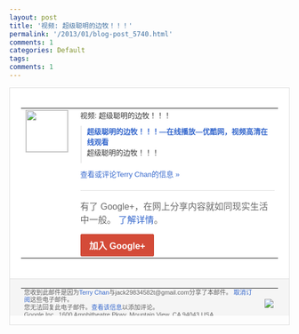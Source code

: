 ```yaml
---
layout: post
title: '视频: 超级聪明的边牧！！！'
permalink: '/2013/01/blog-post_5740.html'
comments: 1
categories: Default
tags: 
comments: 1
---
```

<!-- X-Notifications: 1:e05af1eeb0000000 -->

<div style="border:solid 1px #dfdfdf;color:#686868;font:13px Arial"><div style="background-color:#fff;padding:20px;"><table cellpadding="0" cellspacing="0"><tr><td style="padding-right:15px;vertical-align:top"><a href="https://plus.google.com/_/notifications/emlink?emr=14900066512970582018&amp;emid=CJinlOTAjbUCFaFntAodq2AAAA&amp;path=%2F108643996575278738906&amp;dt=1359460438450&amp;uob=8"><img height="75" src="https://lh3.googleusercontent.com/-KKRGTyJ5Bl0/AAAAAAAAAAI/AAAAAAAAtnY/R4QEWIp3Ur0/s75-c-k-a/photo.jpg" style="border:solid 1px #cccccc;" width="75"/></a></td><td style="width:578px;color:#333;font:13px Arial;vertical-align:top"><div style="padding-bottom:10px">视频: 超级聪明的边牧！！！</div><div style="margin-bottom:10px;padding-left:10px; border-left:2px solid #EAEAEA"><span style="margin-right:5px"><a href="http://v.youku.com/v_show/id_XMjM4MDkzNzI0.html" style="color:#3366CC;text-decoration:none"><span style="font-weight:bold">超级聪明的边牧！！！―在线播放―优酷网，<wbr/>视频高清在线观看</span></a><div style="padding-bottom:10px">超级聪明的边牧！！！</div></span></div><a href="https://plus.google.com/_/notifications/emlink?emr=14900066512970582018&amp;emid=CJinlOTAjbUCFaFntAodq2AAAA&amp;path=%2F108643996575278738906%2Fposts%2FJ96bAKBKvFs%3Fgpinv%3DAMIXal8a8pubq3nLrB9_byHvzo4sY6DyUeCuTpb_NqV8lc6syGZb6njl0svszYdoIys7goyIQjFqPHInQpx5sw0gDraHp8zGRMVnOXaM0x7kbnZ9U83F7s0&amp;dt=1359460438450&amp;uob=8" style="color:#3366CC;text-decoration:none">查看或评论Terry Chan的信息 »</a><div style="margin-top:20px;border-top:solid 1px #dfdfdf"><div style="padding:15px 0;color:#686868;font:16px Arial">有了 Google+，在网上分享内容就如同现实生活中一般。 <a href="http://www.google.com/+/learnmore/" style="color:#3366CC;text-decoration:none">了解详情</a>。</div><a href="https://plus.google.com/_/notifications/emlink?emr=14900066512970582018&amp;emid=CJinlOTAjbUCFaFntAodq2AAAA&amp;path=%2F%3Fgpinv%3DAMIXal8a8pubq3nLrB9_byHvzo4sY6DyUeCuTpb_NqV8lc6syGZb6njl0svszYdoIys7goyIQjFqPHInQpx5sw0gDraHp8zGRMVnOXaM0x7kbnZ9U83F7s0&amp;dt=1359460438450&amp;uob=8" style="display:inline-block;padding:7px 15px;background-color:#d44b38; color:#fff;font-size:16px; font-weight:bold;border-radius:2px;-webkit-border-radius:2px; -moz-border-radius:2px;border:solid 1px #c43b28; white-space:nowrap;text-decoration:none">加入 Google+</a></div></td></tr></table></div><div style="border-top:solid 1px #dfdfdf;padding:0 20px; background-color:#f5f5f5"><table cellpadding="0" cellspacing="0" style="height:50px"><tbody><tr><td style="vertical-align:middle;width:100%; color:#636363;font:11px Arial; line-height:120%">您收到此邮件是因为<a href="https://plus.google.com/_/notifications/emlink?emr=14900066512970582018&amp;emid=CJinlOTAjbUCFaFntAodq2AAAA&amp;path=%2F108643996575278738906%3Fgpinv%3DAMIXal8a8pubq3nLrB9_byHvzo4sY6DyUeCuTpb_NqV8lc6syGZb6njl0svszYdoIys7goyIQjFqPHInQpx5sw0gDraHp8zGRMVnOXaM0x7kbnZ9U83F7s0&amp;dt=1359460438450&amp;uob=8" style="color:#3366CC;text-decoration:none">Terry Chan</a>与jack29834582t@gmail.com分享了本邮件。 <a href="https://plus.google.com/_/notifications/emlink?emr=14900066512970582018&amp;emid=CJinlOTAjbUCFaFntAodq2AAAA&amp;path=%2F_%2Fnonplus%2Femailsettings%3Fgpinv%3DAMIXal8a8pubq3nLrB9_byHvzo4sY6DyUeCuTpb_NqV8lc6syGZb6njl0svszYdoIys7goyIQjFqPHInQpx5sw0gDraHp8zGRMVnOXaM0x7kbnZ9U83F7s0%26est%3DADH5u8Vyu1XKkhK8pt6ERtghAd4XT_LocikkwHPdfNIOiGJDk2_Gixz0XSJYcJ58kFTf7ZeucaWwaM3yycWi68xN8vqRyLAVyJ1uIczxbqHjBeRtO42yU9ufPTT0gdTT8dqNfjJRpicLSlj65BAFhAB8kQIQLAZzPQ&amp;dt=1359460438450&amp;uob=8" style="color:#3366CC;text-decoration:none">取消订阅</a>这些电子邮件。<br/>您无法回复此电子邮件。<a href="https://plus.google.com/_/notifications/emlink?emr=14900066512970582018&amp;emid=CJinlOTAjbUCFaFntAodq2AAAA&amp;path=%2F108643996575278738906%2Fposts%2FJ96bAKBKvFs%3Fgpinv%3DAMIXal8a8pubq3nLrB9_byHvzo4sY6DyUeCuTpb_NqV8lc6syGZb6njl0svszYdoIys7goyIQjFqPHInQpx5sw0gDraHp8zGRMVnOXaM0x7kbnZ9U83F7s0&amp;dt=1359460438450&amp;uob=8" style="color:#3366CC;text-decoration:none">查看该信息</a>以添加评论。<br/>Google Inc., 1600 Amphitheatre Pkwy, Mountain View, CA 94043 USA<br/></td><td><img src="https://ssl.gstatic.com/s2/oz/images/notifications/logo/google-plus-6617a72bb36cc548861652780c9e6ff1.png"/></td></tr></tbody></table></div></div>